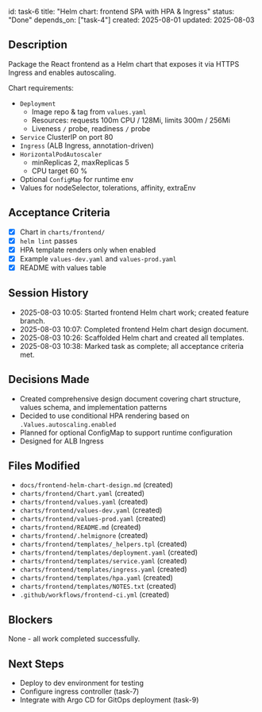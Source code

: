 id: task-6
title: "Helm chart: frontend SPA with HPA & Ingress"
status: "Done"
depends_on: ["task-4"]
created: 2025-08-01
updated: 2025-08-03

## Description

Package the React frontend as a Helm chart that exposes it via HTTPS Ingress and enables autoscaling.

Chart requirements:

- `Deployment`
  - Image repo & tag from `values.yaml`
  - Resources: requests 100m CPU / 128Mi, limits 300m / 256Mi
  - Liveness `/` probe, readiness `/` probe
- `Service` ClusterIP on port 80
- `Ingress` (ALB Ingress, annotation-driven)
- `HorizontalPodAutoscaler`
  - minReplicas 2, maxReplicas 5
  - CPU target 60 %
- Optional `ConfigMap` for runtime env
- Values for nodeSelector, tolerations, affinity, extraEnv

## Acceptance Criteria

- [x] Chart in `charts/frontend/`
- [x] `helm lint` passes
- [x] HPA template renders only when enabled
- [x] Example `values-dev.yaml` and `values-prod.yaml`
- [x] README with values table

## Session History

- 2025-08-03 10:05: Started frontend Helm chart work; created feature branch.
- 2025-08-03 10:07: Completed frontend Helm chart design document.
- 2025-08-03 10:26: Scaffolded Helm chart and created all templates.
- 2025-08-03 10:38: Marked task as complete; all acceptance criteria met.

## Decisions Made

- Created comprehensive design document covering chart structure, values schema, and implementation patterns
- Decided to use conditional HPA rendering based on `.Values.autoscaling.enabled`
- Planned for optional ConfigMap to support runtime configuration
- Designed for ALB Ingress

## Files Modified

- `docs/frontend-helm-chart-design.md` (created)
- `charts/frontend/Chart.yaml` (created)
- `charts/frontend/values.yaml` (created)
- `charts/frontend/values-dev.yaml` (created)
- `charts/frontend/values-prod.yaml` (created)
- `charts/frontend/README.md` (created)
- `charts/frontend/.helmignore` (created)
- `charts/frontend/templates/_helpers.tpl` (created)
- `charts/frontend/templates/deployment.yaml` (created)
- `charts/frontend/templates/service.yaml` (created)
- `charts/frontend/templates/ingress.yaml` (created)
- `charts/frontend/templates/hpa.yaml` (created)
- `charts/frontend/templates/NOTES.txt` (created)
- `.github/workflows/frontend-ci.yml` (created)

## Blockers

None - all work completed successfully.

## Next Steps

- Deploy to dev environment for testing
- Configure ingress controller (task-7)
- Integrate with Argo CD for GitOps deployment (task-9)
